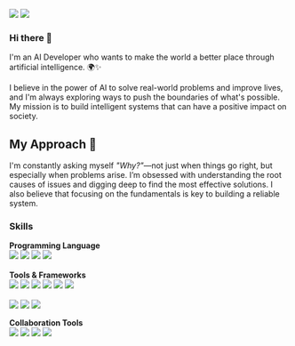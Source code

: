 <a href="mailto:kim980316@naver.com"><img src="https://img.shields.io/badge/kim980316@naver.com-00C300?style=for-the-badge&logo=naver&logoColor=white"/></a> 
<a href="mailto:gudwns980316@gmail.com"><img src="https://img.shields.io/badge/gudwns980316@gmail.com-D14836?style=for-the-badge&logo=gmail&logoColor=white"/></a>


### Hi there 👋
I'm an AI Developer who wants to make the world a better place through artificial intelligence. 🌍✨

I believe in the power of AI to solve real-world problems and improve lives, and I'm always exploring ways to push the boundaries of what's possible. My mission is to build intelligent systems that can have a positive impact on society.

## My Approach 🤔
I'm constantly asking myself *"Why?"*—not just when things go right, but especially when problems arise. I’m obsessed with understanding the root causes of issues and digging deep to find the most effective solutions.
I also believe that focusing on the fundamentals is key to building a reliable system.
<!--
**hoooddy/hoooddy** is a ✨ _special_ ✨ repository because its `README.md` (this file) appears on your GitHub profile.

Here are some ideas to get you started:

- 🔭 I’m currently working on ...
- 🌱 I’m currently learning ...
- 👯 I’m looking to collaborate on ...
- 🤔 I’m looking for help with ...
- 💬 Ask me about ...
- 📫 How to reach me: ...
- 😄 Pronouns: ...
- ⚡ Fun fact: ...

Markdown Badge
https://ileriayo.github.io/markdown-badges/
https://github.com/Ileriayo/markdown-badges?tab=readme-ov-file#-languages
-->

### Skills
**Programming Language**
<br>
<img src="https://img.shields.io/badge/python-3670A0?style=for-the-badge&logo=python&logoColor=ffdd54&size=500"/> <img src="https://img.shields.io/badge/java-%23ED8B00.svg?style=for-the-badge&logo=openjdk&logoColor=white"/> <img src="https://img.shields.io/badge/mysql-4479A1.svg?style=for-the-badge&logo=mysql&logoColor=white"/> <img src="https://img.shields.io/badge/c-%2300599C.svg?style=for-the-badge&logo=c&logoColor=white"/>
<br>
<br>
**Tools & Frameworks**
<br>
<img src="https://img.shields.io/badge/PyTorch-%23EE4C2C.svg?style=for-the-badge&logo=PyTorch&logoColor=white"/> <img src="https://img.shields.io/badge/TensorFlow-%23FF6F00.svg?style=for-the-badge&logo=TensorFlow&logoColor=white"/> <img src="https://img.shields.io/badge/scikit--learn-%23F7931E.svg?style=for-the-badge&logo=scikit-learn&logoColor=white"/> <img src="https://img.shields.io/badge/opencv-%23white.svg?style=for-the-badge&logo=opencv&logoColor=white"/> <img src="https://img.shields.io/badge/numpy-%23013243.svg?style=for-the-badge&logo=numpy&logoColor=white"/> <img src="https://img.shields.io/badge/pandas-%23150458.svg?style=for-the-badge&logo=pandas&logoColor=white"/>
<br>
<br>
<img src="https://img.shields.io/badge/spring-%236DB33F.svg?style=for-the-badge&logo=spring&logoColor=white"/> <img src="https://img.shields.io/badge/Apache%20Kafka-000?style=for-the-badge&logo=apachekafka"/> <img src="https://img.shields.io/badge/elasticsearch-%230377CC.svg?style=for-the-badge&logo=elasticsearch&logoColor=white"/>

**Collaboration Tools**
<br>
<img src="https://img.shields.io/badge/Notion-%23000000.svg?style=for-the-badge&logo=notion&logoColor=white"/> <img src="https://img.shields.io/badge/jira-%230A0FFF.svg?style=for-the-badge&logo=jira&logoColor=white"/> <img src="https://img.shields.io/badge/Slack-4A154B?style=for-the-badge&logo=slack&logoColor=white"/> <img src="https://img.shields.io/badge/Discord-%235865F2.svg?style=for-the-badge&logo=discord&logoColor=white"/>
<br>
<br>




